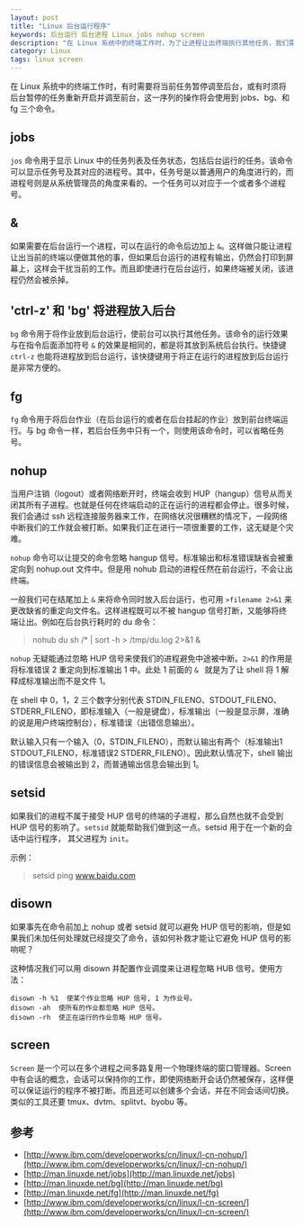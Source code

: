 ```yaml
---
layout: post
title: "Linux 后台运行程序"
keywords: 后台运行 后台进程 Linux jobs nohup screen
description: "在 Linux 系统中的终端工作时，为了让进程让出终端执行其他任务，我们需要将进程放到后台运行"
category: Linux
tags: linux screen
---
```


在 Linux 系统中的终端工作时，有时需要将当前任务暂停调至后台，或有时须将后台暂停的任务重新开启并调至前台，这一序列的操作将会使用到 jobs、bg、和 fg 三个命令。

## jobs

`jos` 命令用于显示 Linux 中的任务列表及任务状态，包括后台运行的任务。该命令可以显示任务号及其对应的进程号。其中，任务号是以普通用户的角度进行的，而进程号则是从系统管理员的角度来看的。一个任务可以对应于一个或者多个进程号。

## &

如果需要在后台运行一个进程，可以在运行的命令后边加上 `&`。这样做只能让进程让出当前的终端以便做其他的事，但如果后台运行的进程有输出，仍然会打印到屏幕上，这样会干扰当前的工作。而且即使进行在后台运行，如果终端被关闭，该进程仍然会被杀掉。

## 'ctrl-z'  和 'bg' 将进程放入后台

`bg` 命令用于将作业放到后台运行，使前台可以执行其他任务。该命令的运行效果与在指令后面添加符号 `&` 的效果是相同的，都是将其放到系统后台执行。快捷键 `ctrl-z` 也能将进程放到后台运行，该快捷键用于将正在运行的进程放到后台运行是非常方便的。

## fg

`fg` 命令用于将后台作业（在后台运行的或者在后台挂起的作业）放到前台终端运行。与 bg 命令一样，若后台任务中只有一个，则使用该命令时，可以省略任务号。

## nohup

当用户注销（logout）或者网络断开时，终端会收到 HUP（hangup）信号从而关闭其所有子进程。也就是任何在终端启动的正在运行的进程都会停止。很多时候，我们会通过 ssh 远程连接服务器来工作，在网络状况很糟糕的情况下，一段网络中断我们的工作就会被打断。如果我们正在进行一项很重要的工作，这无疑是个灾难。

`nohup` 命令可以让提交的命令忽略 hangup 信号。标准输出和标准错误缺省会被重定向到 nohup.out 文件中。但是用 nohub 启动的进程任然在前台运行，不会让出终端。

一般我们可在结尾加上 `&` 来将命令同时放入后台运行，也可用 `>filename 2>&1` 来更改缺省的重定向文件名。这样进程既可以不被 hangup 信号打断，又能够将终端让出。例如在后台执行耗时的 du 命令：

> nohub du sh /* | sort -h > /tmp/du.log 2>&1 &

`nohup` 无疑能通过忽略 HUP 信号来使我们的进程避免中途被中断。`2>&1` 的作用是将标准错误 2 重定向到标准输出 1 中。此处 1 前面的 `& ` 就是为了让 shell 将 1 解释成标准输出而不是文件 1。

在 shell 中 0，1，2 三个数字分别代表 STDIN_FILENO、STDOUT_FILENO、STDERR_FILENO，即标准输入（一般是键盘），标准输出（一般是显示屏，准确的说是用户终端控制台），标准错误（出错信息输出）。

默认输入只有一个输入（0，STDIN_FILENO），而默认输出有两个（标准输出1 STDOUT_FILENO，标准错误2 STDERR_FILENO）。因此默认情况下，shell 输出的错误信息会被输出到 2，而普通输出信息会输出到 1。

## setsid

如果我们的进程不属于接受 HUP 信号的终端的子进程，那么自然也就不会受到 HUP 信号的影响了。`setsid` 就能帮助我们做到这一点。setsid 用于在一个新的会话中运行程序， 其父进程为 `init`。

示例：

> setsid ping www.baidu.com

## disown

如果事先在命令前加上 nohup 或者 setsid 就可以避免 HUP 信号的影响，但是如果我们未加任何处理就已经提交了命令，该如何补救才能让它避免 HUP 信号的影响呢？

这种情况我们可以用 disown 并配置作业调度来让进程忽略 HUB 信号。使用方法：

```
disown -h %1  使某个作业忽略 HUP 信号, 1 为作业号。
disown -ah  使所有的作业都忽略 HUP 信号。
disown -rh  使正在运行的作业忽略 HUP 信号。
```

## screen

`Screen` 是一个可以在多个进程之间多路复用一个物理终端的窗口管理器。Screen 中有会话的概念，会话可以保持你的工作，即使网络断开会话仍然被保存，这样便可以保证运行的程序不被打断。而且还可以创建多个会话，并在不同会话间切换。类似的工具还要 tmux、dvtm、splitvt、byobu 等。

## 参考

- [http://www.ibm.com/developerworks/cn/linux/l-cn-nohup/](http://www.ibm.com/developerworks/cn/linux/l-cn-nohup/)
- [http://man.linuxde.net/jobs](http://man.linuxde.net/jobs)
- [http://man.linuxde.net/bg](http://man.linuxde.net/bg)
- [http://man.linuxde.net/fg](http://man.linuxde.net/fg)
- [http://www.ibm.com/developerworks/cn/linux/l-cn-screen/](http://www.ibm.com/developerworks/cn/linux/l-cn-screen/)
